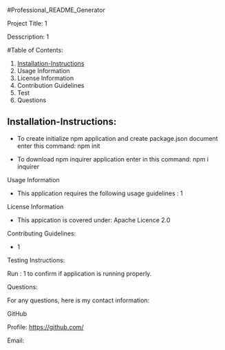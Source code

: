 #Professional_README_Generator

Project Title: 1

Desscription: 1

#Table of Contents:

1. [Installation-Instructions](#installation-instructions)
2. Usage Information
3. License Information
4. Contribution Guidelines
5. Test
6. Questions


## Installation-Instructions:

* To create initialize npm application and create package.json document enter this command: npm init

* To download npm inquirer application enter in this command: npm i inquirer


Usage Information

* This application requires the following usage guidelines : 1


License Information

* This appication is covered under: Apache Licence 2.0


Contributing Guidelines:

* 1


Testing Instructions:

Run : 1 to confirm if application is running properly.


Questions:

For any questions, here is my contact information:

GitHub

Profile: https://github.com/

Email: 

